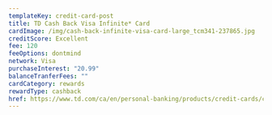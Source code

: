 ```yaml
---
templateKey: credit-card-post
title: TD Cash Back Visa Infinite* Card
cardImage: /img/cash-back-infinite-visa-card-large_tcm341-237865.jpg
creditScore: Excellent
fee: 120
feeOptions: dontmind
network: Visa
purchaseInterest: "20.99"
balanceTranferFees: ""
cardCategory: rewards
rewardType: cashback
href: https://www.td.com/ca/en/personal-banking/products/credit-cards/cash-back/cash-back-visa-infinite-card_b/?s_tnt=474653:1:0&
---
```

